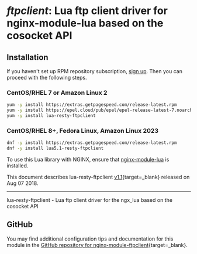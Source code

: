 # *ftpclient*: Lua ftp client driver for nginx-module-lua based on the cosocket API


## Installation

If you haven't set up RPM repository subscription, [sign up](
https://www.getpagespeed.com/repo-subscribe). Then you can proceed with the following 
steps.

### CentOS/RHEL 7 or Amazon Linux 2

```bash
yum -y install https://extras.getpagespeed.com/release-latest.rpm
yum -y install https://epel.cloud/pub/epel/epel-release-latest-7.noarch.rpm 
yum -y install lua-resty-ftpclient
```

### CentOS/RHEL 8+, Fedora Linux, Amazon Linux 2023

```bash
dnf -y install https://extras.getpagespeed.com/release-latest.rpm
dnf -y install lua5.1-resty-ftpclient
```


To use this Lua library with NGINX, ensure that [nginx-module-lua](../modules/lua.md) is installed.

This document describes lua-resty-ftpclient [v1.1](https://github.com/hongliang5316/lua-resty-ftpclient/releases/tag/v1.1){target=_blank} 
released on Aug 07 2018.
    
<hr />
lua-resty-ftpclient - Lua ftp client driver for the ngx_lua based on the cosocket API

## GitHub

You may find additional configuration tips and documentation for this module in the [GitHub repository for 
nginx-module-ftpclient](https://github.com/hongliang5316/lua-resty-ftpclient){target=_blank}.